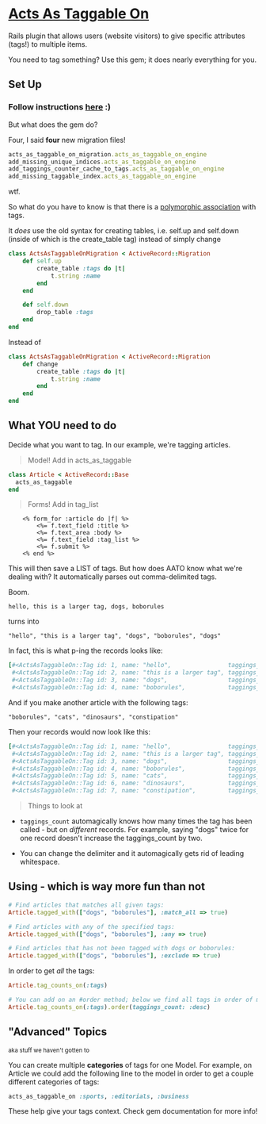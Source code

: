 # [Acts As Taggable On](https://github.com/mbleigh/acts-as-taggable-on)


Rails plugin that allows users (website visitors) to give specific attributes (tags!) to multiple items. 

You need to tag something? Use this gem; it does nearly everything for you. 

## Set Up

### Follow instructions [here](https://github.com/mbleigh/acts-as-taggable-on) :)

But what does the gem do? 

Four, I said **four** new migration files!

```Ruby
acts_as_taggable_on_migration.acts_as_taggable_on_engine
add_missing_unique_indices.acts_as_taggable_on_engine
add_taggings_counter_cache_to_tags.acts_as_taggable_on_engine
add_missing_taggable_index.acts_as_taggable_on_engine
```

wtf. 

So what do you have to know is that there is a [polymorphic association](https://github.com/bobolinks-2014/lightning-talks/blob/master/polymorphic_assoc.md) with tags. 

It *does* use the old syntax for creating tables, i.e. self.up and self.down (inside of which is the create_table tag) instead of simply change

```Ruby
class ActsAsTaggableOnMigration < ActiveRecord::Migration
	def self.up
		create_table :tags do |t|
			t.string :name
		end
	end

	def self.down
		drop_table :tags
	end
end
```

Instead of 

```Ruby
class ActsAsTaggableOnMigration < ActiveRecord::Migration
	def change
		create_table :tags do |t|
			t.string :name
		end
	end
end
```

## What YOU need to do

Decide what you want to tag. In our example, we're tagging articles.

> Model! Add in acts_as_taggable

```Ruby
class Article < ActiveRecord::Base
  acts_as_taggable
end
```

> Forms! Add in tag_list

```HTML+ERB
	<% form_for :article do |f| %>
		<%= f.text_field :title %>
		<%= f.text_area :body %>
		<%= f.text_field :tag_list %>
		<%= f.submit %>
	<% end %>
```

This will then save a LIST of tags. But how does AATO know what we're dealing with? It automatically parses out comma-delimited tags.

Boom. 

```hello, this is a larger tag, dogs, boborules```

turns into

```"hello", "this is a larger tag", "dogs", "boborules", "dogs"```

In fact, this is what p-ing the records looks like: 

```Ruby
[#<ActsAsTaggableOn::Tag id: 1, name: "hello",                taggings_count: 1>,
 #<ActsAsTaggableOn::Tag id: 2, name: "this is a larger tag", taggings_count: 1>,
 #<ActsAsTaggableOn::Tag id: 3, name: "dogs",                 taggings_count: 1>,
 #<ActsAsTaggableOn::Tag id: 4, name: "boborules",            taggings_count: 1>]
```

And if you make another article with the following tags: 

```"boborules", "cats", "dinosaurs", "constipation"```

Then your records would now look like this: 

```Ruby
[#<ActsAsTaggableOn::Tag id: 1, name: "hello",                taggings_count: 1>,
 #<ActsAsTaggableOn::Tag id: 2, name: "this is a larger tag", taggings_count: 1>,
 #<ActsAsTaggableOn::Tag id: 3, name: "dogs",                 taggings_count: 1>,
 #<ActsAsTaggableOn::Tag id: 4, name: "boborules",            taggings_count: 2>,
 #<ActsAsTaggableOn::Tag id: 5, name: "cats",                 taggings_count: 1>,
 #<ActsAsTaggableOn::Tag id: 6, name: "dinosaurs",            taggings_count: 1>,
 #<ActsAsTaggableOn::Tag id: 7, name: "constipation",         taggings_count: 1>]
```


> Things to look at  

  * ```taggings_count``` automagically knows how many times the tag has been called - but on *different* records. For example, saying "dogs" twice for one record doesn't increase the taggings_count by two. 

  * You can change the delimiter and it automagically gets rid of leading whitespace.


## Using - which is way more fun than not


```Ruby
# Find articles that matches all given tags:
Article.tagged_with(["dogs", "boborules"], :match_all => true)

# Find articles with any of the specified tags:
Article.tagged_with(["dogs", "boborules"], :any => true)

# Find articles that has not been tagged with dogs or boborules:
Article.tagged_with(["dogs", "boborules"], :exclude => true)
```

In order to get *all* the tags:

```Ruby
Article.tag_counts_on(:tags)

# You can add on an #order method; below we find all tags in order of most-used
Article.tag_counts_on(:tags).order(taggings_count: :desc)
```


## "Advanced" Topics

<small>aka stuff we haven't gotten to</small>

You can create multiple **categories** of tags for one Model. For example, on Article we could add the following line to the model in order to get a couple different categories of tags: 

```Ruby
acts_as_taggable_on :sports, :editorials, :business 
```

These help give your tags context. Check gem documentation for more info!







